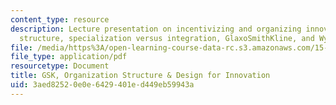 ```yaml
---
content_type: resource
description: Lecture presentation on incentivizing and organizing innovators, organization
  structure, specialization versus integration, GlaxoSmithKline, and Wyeth.
file: /media/https%3A/open-learning-course-data-rc.s3.amazonaws.com/15-351-managing-innovation-and-entrepreneurship-spring-2008/3aed82520e0e6429401ed449eb59943a_12_lec.pdf
file_type: application/pdf
resourcetype: Document
title: GSK, Organization Structure & Design for Innovation
uid: 3aed8252-0e0e-6429-401e-d449eb59943a
---
```

